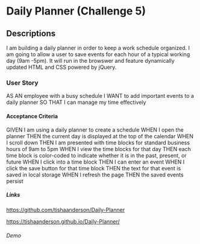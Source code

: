 # Daily Planner (Challenge 5)

## Descriptions

I am building a daily planner in order to keep a work schedule organized. I am going to allow a user to save events for each hour of a typical working day (9am -5pm). It will run in the browswer and feature dynamically updated HTML and CSS powered by jQuery.

### User Story

AS AN employee with a busy schedule
I WANT to add important events to a daily planner
SO THAT I can manage my time effectively

#### Acceptance Criteria

GIVEN I am using a daily planner to create a schedule
WHEN I open the planner
THEN the current day is displayed at the top of the calendar
WHEN I scroll down
THEN I am presented with time blocks for standard business hours of 9am to 5pm
WHEN I view the time blocks for that day
THEN each time block is color-coded to indicate whether it is in the past, present, or future
WHEN I click into a time block
THEN I can enter an event
WHEN I click the save button for that time block
THEN the text for that event is saved in local storage
WHEN I refresh the page
THEN the saved events persist

##### Links

https://github.com/tishaanderson/Daily-Planner

https://tishaanderson.github.io/Daily-Planner/

###### Demo

